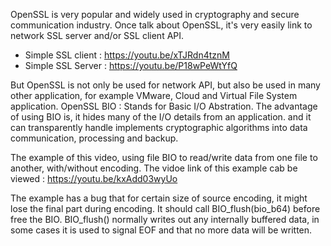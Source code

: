 OpenSSL is very popular and widely used in cryptography and secure communication industry. Once talk about OpenSSL, it's very easily link to network SSL server and/or SSL client API.
* Simple SSL client : https://youtu.be/xTJRdn4tznM
* Simple SSL Server : https://youtu.be/P18wPeWtYfQ

But OpenSSL is not only be used for network API, but also be used  in many other application, for example VMware, Cloud and Virtual File System application.
OpenSSL BIO : Stands for Basic I/O Abstration.  The advantage of using BIO is, it hides many of the I/O details from an application. and it can  transparently handle  implements cryptographic algorithms into data communication, processing and backup.

The example of this video, using file BIO to read/write data from one file to another, with/without encoding.
The vidoe link of this example cab be viewed : https://youtu.be/kxAdd03wyUo

The example has a bug that for certain size of source encoding, it might lose the final part during encoding. It should call BIO_flush(bio_b64) before free the BIO.
BIO_flush() normally writes out any internally buffered data, in some cases it is used to signal EOF and that no more data will be written.
